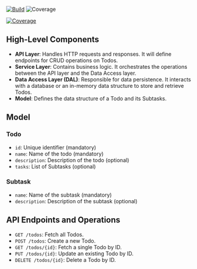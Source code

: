 
[![Build](https://github.com/kimagliardi/Todo/actions/workflows/main.yml/badge.svg)](https://github.com/kimagliardi/Todo/actions/workflows/main.yml)
![Coverage](.github/badges/jacoco.svg)


[![Coverage](.github/badges/jacoco.svg)](https://github.com/kimagliardi/Todo/actions/workflows/main.yml)

## High-Level Components

- **API Layer**: Handles HTTP requests and responses. It will define endpoints for CRUD operations on Todos.
- **Service Layer**: Contains business logic. It orchestrates the operations between the API layer and the Data Access layer.
- **Data Access Layer (DAL)**: Responsible for data persistence. It interacts with a database or an in-memory data structure to store and retrieve Todos.
- **Model**: Defines the data structure of a Todo and its Subtasks.

## Model

### Todo

- `id`: Unique identifier (mandatory)
- `name`: Name of the todo (mandatory)
- `description`: Description of the todo (optional)
- `tasks`: List of Subtasks (optional)

### Subtask

- `name`: Name of the subtask (mandatory)
- `description`: Description of the subtask (optional)

## API Endpoints and Operations

- `GET /todos`: Fetch all Todos.
- `POST /todos`: Create a new Todo.
- `GET /todos/{id}`: Fetch a single Todo by ID.
- `PUT /todos/{id}`: Update an existing Todo by ID.
- `DELETE /todos/{id}`: Delete a Todo by ID.
